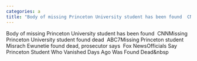 ```yaml
---
categories: a
title: "Body of missing Princeton University student has been found  CNN"
---
```

Body of missing Princeton University student has been found&nbsp;&nbsp;CNNMissing Princeton University student found dead&nbsp;&nbsp;ABC7Missing Princeton student Misrach Ewunetie found dead, prosecutor says&nbsp;&nbsp;Fox NewsOfficials Say Princeton Student Who Vanished Days Ago Was Found Dead&nbsp